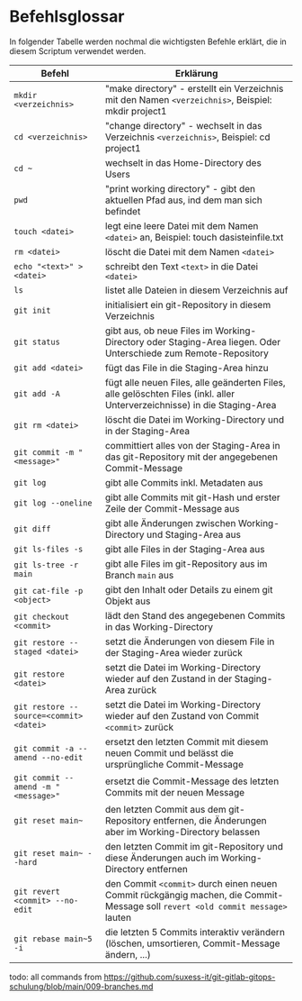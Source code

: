 # Befehlsglossar

In folgender Tabelle werden nochmal die wichtigsten Befehle erklärt, die in diesem Scriptum verwendet werden.

| Befehl  | Erklärung |
| ------------- | ------------- |
| `mkdir <verzeichnis>` | "make directory" - erstellt ein Verzeichnis mit den Namen `<verzeichnis>`, Beispiel: mkdir project1 |
| `cd <verzeichnis>`   | "change directory" - wechselt in das Verzeichnis `<verzeichnis>`, Beispiel: cd project1  |
| `cd ~` | wechselt in das Home-Directory des Users |
| `pwd` | "print working directory" - gibt den aktuellen Pfad aus, ind dem man sich befindet |
| `touch <datei>` | legt eine leere Datei mit dem Namen `<datei>` an, Beispiel: touch dasisteinfile.txt |
| `rm <datei>` | löscht die Datei mit dem Namen `<datei>` |
| `echo "<text>" > <datei>` | schreibt den Text `<text>` in die Datei `<datei>` |
| `ls` | listet alle Dateien in diesem Verzeichnis auf |
| `git init` | initialisiert ein git-Repository in diesem Verzeichnis |
| `git status` | gibt aus, ob neue Files im Working-Directory oder Staging-Area liegen. Oder Unterschiede zum Remote-Repository |
| `git add <datei>` | fügt das File in die Staging-Area hinzu |
| `git add -A` | fügt alle neuen Files, alle geänderten Files, alle gelöschten Files (inkl. aller Unterverzeichnisse) in die Staging-Area |
| `git rm <datei>` | löscht die Datei im Working-Directory und in der Staging-Area |
| `git commit -m "<message>"` | committiert alles von der Staging-Area in das git-Repository mit der angegebenen Commit-Message |
| `git log` | gibt alle Commits inkl. Metadaten aus |
| `git log --oneline`| gibt alle Commits mit git-Hash und erster Zeile der Commit-Message aus |
| `git diff` | gibt alle Änderungen zwischen Working-Directory und Staging-Area aus |
| `git ls-files -s` | gibt alle Files in der Staging-Area aus |
| `git ls-tree -r main` | gibt alle Files im git-Repository aus im Branch `main` aus |
| `git cat-file -p <object>` | gibt den Inhalt oder Details zu einem git Objekt aus |
| `git checkout <commit>` | lädt den Stand des angegebenen Commits in das Working-Directory |
| `git restore --staged <datei>` | setzt die Änderungen von diesem File in der Staging-Area wieder zurück |
| `git restore <datei>` | setzt die Datei im Working-Directory wieder auf den Zustand in der Staging-Area zurück |
| `git restore --source=<commit> <datei>` | setzt die Datei im Working-Directory wieder auf den Zustand von Commit `<commit>` zurück |
| `git commit -a --amend --no-edit` | ersetzt den letzten Commit mit diesem neuen Commit und belässt die ursprüngliche Commit-Message |
| `git commit --amend -m "<message>"` | ersetzt die Commit-Message des letzten Commits mit der neuen Message |
| `git reset main~` | den letzten Commit aus dem git-Repository entfernen, die Änderungen aber im Working-Directory belassen |
| `git reset main~ --hard` | den letzten Commit im git-Repository und diese Änderungen auch im Working-Directory entfernen |
| `git revert <commit> --no-edit` | den Commit `<commit>` durch einen neuen Commit rückgängig machen, die Commit-Message soll `revert <old commit message>` lauten |
| `git rebase main~5 -i` | die letzten 5 Commits interaktiv verändern (löschen, umsortieren, Commit-Message ändern, ...) |

todo: all commands from https://github.com/suxess-it/git-gitlab-gitops-schulung/blob/main/009-branches.md
